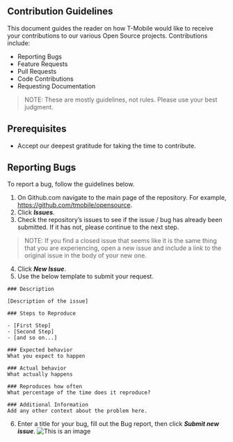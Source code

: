 ## Contribution Guidelines
This document guides the reader on how T-Mobile would like to receive your contributions to our various Open Source projects. Contributions include:
* Reporting Bugs
* Feature Requests
* Pull Requests
* Code Contributions
* Requesting Documentation

> NOTE: These are mostly guidelines, not rules. Please use your best judgment. 


## Prerequisites
* Accept our deepest gratitude for taking the time to contribute. 

## Reporting Bugs
To report a bug, follow the guidelines below.

1. On Github.com navigate to the main page of the repository. For example, https://github.com/tmobile/opensource. 
2. Click ***Issues***.
3. Check the repository’s issues to see if the issue / bug has already been submitted. If it has not, please continue to the next step. 
> NOTE: If you find a closed issue that seems like it is the same thing that you are experiencing, open a new issue and include a link to the original issue in the body of your new one.
4. Click ***New Issue***.
5. Use the below template to submit your request.

```
### Description

[Description of the issue]

### Steps to Reproduce

- [First Step]
- [Second Step]
- [and so on...]

### Expected behavior
What you expect to happen

### Actual behavior
What actually happens

### Reproduces how often
What percentage of the time does it reproduce?

### Additional Information
Add any other context about the problem here. 
```

6. Enter a title for your bug, fill out the Bug report, then click ***Submit new issue***.
![This is an image](https://www.kathleenjo.com/images/open-source-contributing-bug-submit-new-issue.png)
